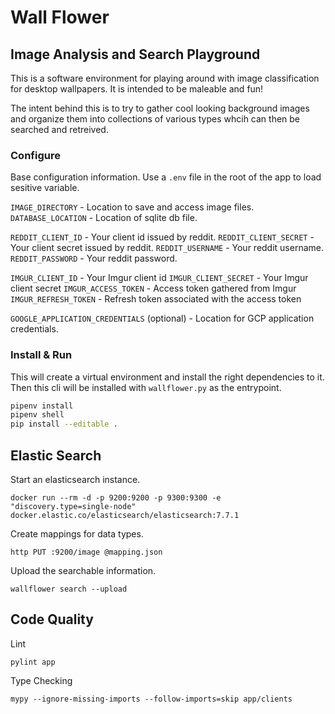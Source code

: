 # Wall Flower

## Image Analysis and Search Playground

This is a software environment for playing around with image classification for desktop
wallpapers. It is intended to be maleable and fun!

The intent behind this is to try to gather cool looking background images and organize them into
collections of various types whcih can then be searched and retreived.


### Configure

Base configuration information.
Use a `.env` file in the root of the app to load sesitive variable.

`IMAGE_DIRECTORY` - Location to save and access image files.
`DATABASE_LOCATION` - Location of sqlite db file.

`REDDIT_CLIENT_ID` - Your client id issued by reddit.
`REDDIT_CLIENT_SECRET` - Your client secret issued by reddit.
`REDDIT_USERNAME` - Your reddit username.
`REDDIT_PASSWORD` - Your reddit password.

`IMGUR_CLIENT_ID` - Your Imgur client id
`IMGUR_CLIENT_SECRET` - Your Imgur client secret
`IMGUR_ACCESS_TOKEN` - Access token gathered from Imgur
`IMGUR_REFRESH_TOKEN` - Refresh token associated with the access token

`GOOGLE_APPLICATION_CREDENTIALS` (optional) - Location for GCP application credentials.

### Install & Run

This will create a virtual environment and install the right dependencies to it.
Then this cli will be installed with `wallflower.py` as the entrypoint.

```bash
pipenv install
pipenv shell
pip install --editable .
```

## Elastic Search

Start an elasticsearch instance.
```
docker run --rm -d -p 9200:9200 -p 9300:9300 -e "discovery.type=single-node" docker.elastic.co/elasticsearch/elasticsearch:7.7.1
```
Create mappings for data types.
```
http PUT :9200/image @mapping.json
```
Upload the searchable information.
```
wallflower search --upload
```

## Code Quality

Lint 
```
pylint app
```

Type Checking
```
mypy --ignore-missing-imports --follow-imports=skip app/clients
```
